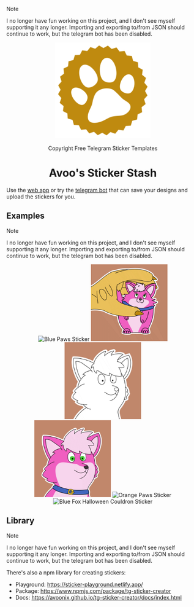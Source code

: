 > [!NOTE]  
> I no longer have fun working on this project, and I don't see myself supporting it any longer. Importing and exporting to/from JSON should continue to work, but the telegram bot has been disabled.

<p align="center">
<a href="https://stickers.avoonix.com/">
<img width="250" alt="Avoo's Sticker Stash Logo" src="./packages/frontend/public/favicon.svg">
</a>
</p>

<p align="center">
Copyright Free Telegram Sticker Templates
</p>

<h1 align="center">Avoo's Sticker Stash</h1>

Use the [web app](https://stickers.avoonix.com/) or try the [telegram bot](https://stickers.avoonix.com/) that can save your designs and upload the stickers for you.

## Examples

> [!NOTE]  
> I no longer have fun working on this project, and I don't see myself supporting it any longer. Importing and exporting to/from JSON should continue to work, but the telegram bot has been disabled.

<p align="center">
<img width="200" alt="Blue Paws Sticker" src="./examples/furry-telegram-sticker-animated-paws-blue-pastel-beans.gif">
<img width="200" alt="Petting Pink Fox Sticker" src="./examples/furry-telegram-sticker-animated-petting-petpet-pink-fox.gif">
<img width="200" alt="Popping Sticker" src="./examples/furry-telegram-sticker-animated-popcat-popping-meme-blank-template.gif">
<br>
<img width="200" alt="Popping Pink Fox Sticker" src="./examples/furry-telegram-sticker-animated-popcat-popping-meme-pink-fox.gif">
<img width="200" alt="Orange Paws Sticker" src="./examples/furry-telegram-sticker-animated-paws-hypno-spiral-orange-green-beans.gif">
<img width="200" alt="Blue Fox Halloween Couldron Sticker" src="./examples/furry-telegram-sticker-animated-halloween-couldron-blue-fox.gif">
</p>

## Library

> [!NOTE]  
> I no longer have fun working on this project, and I don't see myself supporting it any longer. Importing and exporting to/from JSON should continue to work, but the telegram bot has been disabled.

There's also a npm library for creating stickers:

- Playground: https://sticker-playground.netlify.app/
- Package: https://www.npmjs.com/package/tg-sticker-creator
- Docs: https://avoonix.github.io/tg-sticker-creator/docs/index.html

<!-- ## Web App

[here](./packages/frontend)

## Library

[library](./packages/tg-sticker-creator/) and [playground](./packages/playground) -->
